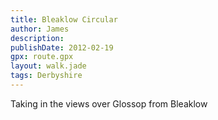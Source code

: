 ```yaml
---
title: Bleaklow Circular
author: James
description:
publishDate: 2012-02-19
gpx: route.gpx
layout: walk.jade
tags: Derbyshire
---
```


Taking in the views over Glossop from Bleaklow
